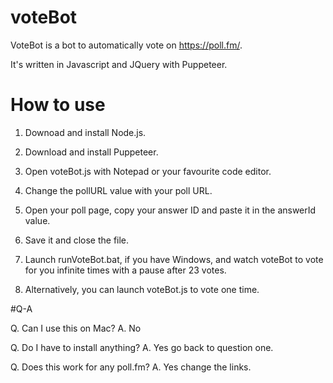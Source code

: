 # voteBot
VoteBot is a bot to automatically vote on https://poll.fm/.

It's written in Javascript and JQuery with Puppeteer.


# How to use

1. Downoad and install Node.js.

2. Download and install Puppeteer.

3. Open voteBot.js with Notepad or your favourite code editor.

4. Change the pollURL value with your poll URL.

5. Open your poll page, copy your answer ID and paste it in the answerId value.

6. Save it and close the file.

7. Launch runVoteBot.bat, if you have Windows, and watch voteBot to vote for you infinite times with a pause after 23 votes.

8. Alternatively, you can launch voteBot.js to vote one time.


#Q-A

Q. Can I use this on Mac? 
A. No

Q. Do I have to install anything?
A. Yes go back to question one.

Q. Does this work for any poll.fm?
A. Yes change the links.


